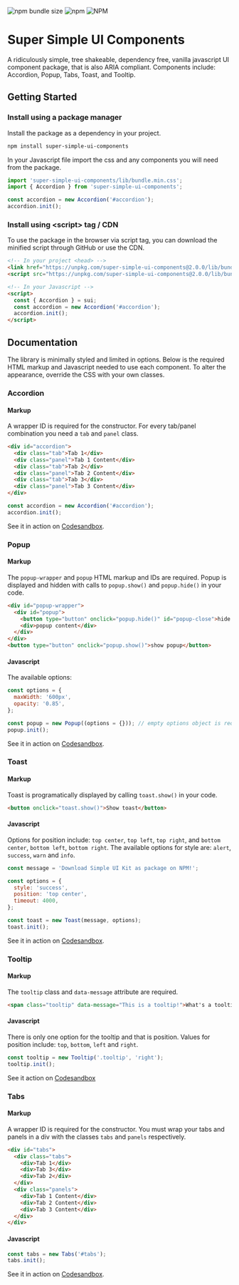 ![npm bundle size](https://img.shields.io/bundlephobia/min/super-simple-ui-components) ![npm](https://img.shields.io/npm/v/super-simple-ui-components) ![NPM](https://img.shields.io/npm/l/super-simple-ui-components)

# Super Simple UI Components

A ridiculously simple, tree shakeable, dependency free, vanilla javascript UI component package, that is also ARIA compliant. Components include: Accordion, Popup, Tabs, Toast, and Tooltip.

## Getting Started

### Install using a package manager

Install the package as a dependency in your project.

```bash
npm install super-simple-ui-components
```

In your Javascript file import the css and any components you will need from the package.

```js
import 'super-simple-ui-components/lib/bundle.min.css';
import { Accordion } from 'super-simple-ui-components';

const accordion = new Accordion('#accordion');
accordion.init();
```

### Install using &lt;script> tag / CDN

To use the package in the browser via script tag, you can download the minified script through GitHub or use the CDN.

```html
<!-- In your project <head> -->
<link href="https://unpkg.com/super-simple-ui-components@2.0.0/lib/bundle.min.css" rel="stylesheet" />
<script src="https://unpkg.com/super-simple-ui-components@2.0.0/lib/bundle.umd.min.js"></script>

<!-- In your Javascript -->
<script>
  const { Accordion } = sui;
  const accordion = new Accordion('#accordion');
  accordion.init();
</script>
```

## Documentation

The library is minimally styled and limited in options. Below is the required HTML markup and Javascript needed to use each component. To alter the appearance, override the CSS with your own classes.

### Accordion

#### Markup

A wrapper ID is required for the constructor. For every tab/panel combination you need a `tab` and `panel` class.

```html
<div id="accordion">
  <div class="tab">Tab 1</div>
  <div class="panel">Tab 1 Content</div>
  <div class="tab">Tab 2</div>
  <div class="panel">Tab 2 Content</div>
  <div class="tab">Tab 3</div>
  <div class="panel">Tab 3 Content</div>
</div>
```

```js
const accordion = new Accordion('#accordion');
accordion.init();
```

See it in action on [Codesandbox](https://codesandbox.io/s/accordion-50pnef).

### Popup

#### Markup

The `popup-wrapper` and `popup` HTML markup and IDs are required. Popup is displayed and hidden with calls to `popup.show()` and `popup.hide()` in your code.

```html
<div id="popup-wrapper">
  <div id="popup">
    <button type="button" onclick="popup.hide()" id="popup-close">hide popup</button>
    <div>popup content</div>
  </div>
</div>
<button type="button" onclick="popup.show()">show popup</button>
```

#### Javascript

The available options:

```js
const options = {
  maxWidth: '600px',
  opacity: '0.85',
};

const popup = new Popup((options = {})); // empty options object is required
popup.init();
```

See it in action on [Codesandbox](https://codesandbox.io/s/popup-d51ou7).

### Toast

#### Markup

Toast is programatically displayed by calling `toast.show()` in your code.

```html
<button onclick="toast.show()">Show toast</button>
```

#### Javascript

Options for position include: `top center`, `top left`, `top right`, and `bottom center`, `bottom left`, `bottom right`. The available options for style are: `alert`, `success`, `warn` and `info`.

```js
const message = 'Download Simple UI Kit as package on NPM!';

const options = {
  style: 'success',
  position: 'top center',
  timeout: 4000,
};

const toast = new Toast(message, options);
toast.init();
```

See it in action on [Codesandbox](https://codesandbox.io/s/toast-2shzt1).

### Tooltip

#### Markup

The `tooltip` class and `data-message` attribute are required.

```html
<span class="tooltip" data-message="This is a tooltip!">What's a tooltip?</span>
```

#### Javascript

There is only one option for the tooltip and that is position. Values for position include: `top`, `bottom`, `left` and `right`.

```js
const tooltip = new Tooltip('.tooltip', 'right');
tooltip.init();
```

See it action on [Codesandbox](https://codesandbox.io/s/tooltip-jnelp1)

### Tabs

#### Markup

A wrapper ID is required for the constructor. You must wrap your tabs and panels in a div with the classes `tabs` and `panels` respectively.

```html
<div id="tabs">
  <div class="tabs">
    <div>Tab 1</div>
    <div>Tab 3</div>
    <div>Tab 2</div>
  </div>
  <div class="panels">
    <div>Tab 1 Content</div>
    <div>Tab 2 Content</div>
    <div>Tab 3 Content</div>
  </div>
</div>
```

#### Javascript

```js
const tabs = new Tabs('#tabs');
tabs.init();
```

See it in action on [Codesandbox](https://codesandbox.io/s/tabs-1kriku).
